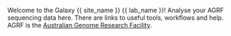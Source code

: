 Welcome to the Galaxy {{ site_name }} {{ lab_name }}!
Analyse your AGRF sequencing data here. 
There are links to useful tools, workflows and help. 
AGRF is the [Australian Genome Research Facility](https://www.agrf.org.au/).
